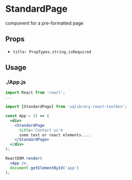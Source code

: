# StandardPage

component for a pre-formatted page

## Props

- `title: PropTypes.string.isRequired`

## Usage

### ./App.js

```jsx
import React from 'react';
...

import {StandardPage} from 'uqlibrary-react-toolbox';

const App = () => (
  <div>
    <StandardPage
      title='Contact us'>
      some text or react elements....
    </StandardPage>
  </div>
);

ReactDOM.render(
  <App />,
  document.getElementById('app')
);
```
